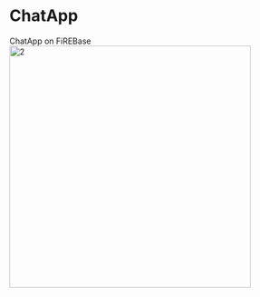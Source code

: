 # ChatApp
ChatApp on FiREBase
<img width="426" alt="2" src="https://user-images.githubusercontent.com/117158527/221401390-80df0116-bf5a-41a5-9e0a-b39038979e86.png">
